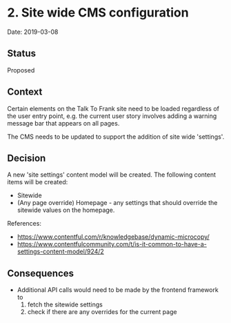# 2. Site wide CMS configuration 

Date: 2019-03-08

## Status

Proposed

## Context

Certain elements on the Talk To Frank site need to be loaded regardless of the user entry point, 
e.g. the current user story involves adding a warning message bar that appears on all pages.

The CMS needs to be updated to support the addition of site wide 'settings'.   


## Decision

A new 'site settings' content model will be created.  The following content items will be created:

- Sitewide
- (Any page override) Homepage - any settings that should override the sitewide values on the homepage.  

References:
- https://www.contentful.com/r/knowledgebase/dynamic-microcopy/
- https://www.contentfulcommunity.com/t/is-it-common-to-have-a-settings-content-model/924/2

## Consequences

- Additional API calls would need to be made by the frontend framework to 
    1. fetch the sitewide settings
    2. check if there are any overrides for the current page

